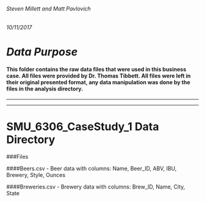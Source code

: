 ###### Steven Millett and Matt Pavlovich
###### 10/11/2017

# *Data Purpose*
#### This folder contains the raw data files that were used in this business case. All files were provided by Dr. Thomas Tibbett. All files were left in their original presented format, any data manipulation was done by the files in the analysis directory.

----------------------------------------------------------------------------------------------------------------------------
----------------------------------------------------------------------------------------------------------------------------

# SMU_6306_CaseStudy_1 Data Directory

###Files

####Beers.csv - Beer data with columns: Name, Beer_ID, ABV, IBU, Brewery, Style, Ounces

####Breweries.csv - Brewery data with columns: Brew_ID, Name, City, State
